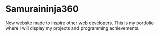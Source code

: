 # Samuraininja360
New website made to inspire other web developers. This is my portfolio where I will display my projects and programming achievements.
